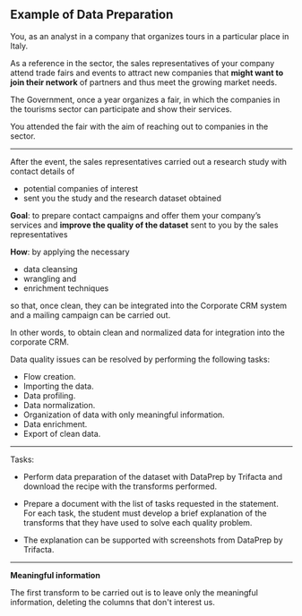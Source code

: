 ## Example of Data Preparation


You, as an analyst in a company that organizes tours in a particular
place in Italy.

As a reference in the sector, the sales representatives of your company
attend trade fairs and events to attract new companies that **might want to join their network** of
partners and thus meet the growing market needs.

The Government, once a year organizes a fair, in which the 
companies in the tourisms sector can participate and show their services.

You attended the fair with the aim of reaching out to companies in the sector.

---
After the event, the sales representatives carried out a research study with contact details of
- potential companies of interest 
- sent you the study and the research dataset obtained 

**Goal**: to prepare contact campaigns and offer them your company’s services
 and **improve the quality of the dataset** sent to you by the sales representatives

**How**: by applying the necessary 
- data cleansing
- wrangling and
- enrichment techniques 

so that, once clean, they can be integrated into the Corporate CRM system and a
mailing campaign can be carried out.

In other words, to obtain clean and normalized data for integration into the
corporate CRM.

Data quality issues can be resolved by performing the following tasks:
- Flow creation.
- Importing the data.
- Data profiling.
- Data normalization.
- Organization of data with only meaningful information.
- Data enrichment.
- Export of clean data.


---
Tasks:
- Perform data preparation of the dataset with DataPrep by Trifacta and download the recipe
with the transforms performed.

- Prepare a document with the list of tasks requested in the statement. For each
task, the student must develop a brief explanation of the transforms that they have used
to solve each quality problem. 
- The explanation can be supported with screenshots from DataPrep by Trifacta. 

---

**Meaningful information**

The first transform to be carried out is to leave only the meaningful information,
deleting the columns that don't interest us.


